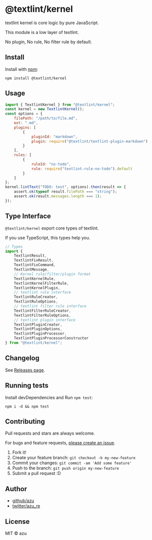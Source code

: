 # @textlint/kernel

textlint kernel is core logic by pure JavaScript.

This module is a low layer of textlint.

No plugin, No rule, No filter rule by default.

## Install

Install with [npm](https://www.npmjs.com/):

    npm install @textlint/kernel

## Usage

```js
import { TextlintKernel } from "@textlint/kernel";
const kernel = new TextlintKernel();
const options = {
    filePath: "/path/to/file.md",
    ext: ".md",
    plugins: [
        {
            pluginId: "markdown",
            plugin: require("@textlint/textlint-plugin-markdown")
        }
    ],
    rules: [
        {
            ruleId: "no-todo",
            rule: require("textlint-rule-no-todo").default
        }
    ]
};
kernel.lintText("TODO: text", options).then(result => {
    assert.ok(typeof result.filePath === "string");
    assert.ok(result.messages.length === 1);
});
```

## Type Interface

`@textlint/kernel` export core types of textlint.

If you use TypeScript, this types help you.

```ts
// Types
import {
    TextlintResult,
    TextlintFixResult,
    TextlintFixCommand,
    TextlintMessage,
    // Kernel rule/filter/plugin format
    TextlintKernelRule,
    TextlintKernelFilterRule,
    TextlintKernelPlugin,
    // textlint rule interface
    TextlintRuleCreator,
    TextlintRuleOptions,
    // textlint filter rule interface
    TextlintFilterRuleCreator,
    TextlintFilterRuleOptions,
    // textlint plugin interface
    TextlintPluginCreator,
    TextlintPluginOptions,
    TextlintPluginProcessor,
    TextlintPluginProcessorConstructor
} from "@textlint/kernel";
```

## Changelog

See [Releases page](https://github.com/textlint/textlint/releases).

## Running tests

Install devDependencies and Run `npm test`:

    npm i -d && npm test

## Contributing

Pull requests and stars are always welcome.

For bugs and feature requests, [please create an issue](https://github.com/textlint/textlint/issues).

1. Fork it!
2. Create your feature branch: `git checkout -b my-new-feature`
3. Commit your changes: `git commit -am 'Add some feature'`
4. Push to the branch: `git push origin my-new-feature`
5. Submit a pull request :D

## Author

- [github/azu](https://github.com/azu)
- [twitter/azu_re](https://twitter.com/azu_re)

## License

MIT © azu

